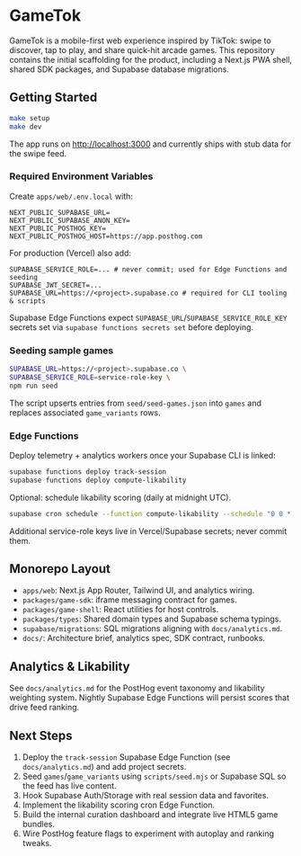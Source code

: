 # GameTok

GameTok is a mobile-first web experience inspired by TikTok: swipe to discover, tap to play, and share quick-hit arcade games. This repository contains the initial scaffolding for the product, including a Next.js PWA shell, shared SDK packages, and Supabase database migrations.

## Getting Started

```bash
make setup
make dev
```

The app runs on [http://localhost:3000](http://localhost:3000) and currently ships with stub data for the swipe feed.

### Required Environment Variables
Create `apps/web/.env.local` with:

```
NEXT_PUBLIC_SUPABASE_URL=
NEXT_PUBLIC_SUPABASE_ANON_KEY=
NEXT_PUBLIC_POSTHOG_KEY=
NEXT_PUBLIC_POSTHOG_HOST=https://app.posthog.com
```

For production (Vercel) also add:

```
SUPABASE_SERVICE_ROLE=... # never commit; used for Edge Functions and seeding
SUPABASE_JWT_SECRET=...
SUPABASE_URL=https://<project>.supabase.co # required for CLI tooling & scripts
```

Supabase Edge Functions expect `SUPABASE_URL`/`SUPABASE_SERVICE_ROLE_KEY` secrets set via `supabase functions secrets set` before deploying.

### Seeding sample games

```bash
SUPABASE_URL=https://<project>.supabase.co \
SUPABASE_SERVICE_ROLE=service-role-key \
npm run seed
```

The script upserts entries from `seed/seed-games.json` into `games` and replaces associated `game_variants` rows.

### Edge Functions

Deploy telemetry + analytics workers once your Supabase CLI is linked:

```bash
supabase functions deploy track-session
supabase functions deploy compute-likability
```

Optional: schedule likability scoring (daily at midnight UTC).

```bash
supabase cron schedule --function compute-likability --schedule "0 0 * * *"
```

Additional service-role keys live in Vercel/Supabase secrets; never commit them.

## Monorepo Layout
- `apps/web`: Next.js App Router, Tailwind UI, and analytics wiring.
- `packages/game-sdk`: iframe messaging contract for games.
- `packages/game-shell`: React utilities for host controls.
- `packages/types`: Shared domain types and Supabase schema typings.
- `supabase/migrations`: SQL migrations aligning with `docs/analytics.md`.
- `docs/`: Architecture brief, analytics spec, SDK contract, runbooks.

## Analytics & Likability
See `docs/analytics.md` for the PostHog event taxonomy and likability weighting system. Nightly Supabase Edge Functions will persist scores that drive feed ranking.

## Next Steps
1. Deploy the `track-session` Supabase Edge Function (see `docs/analytics.md`) and add project secrets.
2. Seed `games`/`game_variants` using `scripts/seed.mjs` or Supabase SQL so the feed has live content.
3. Hook Supabase Auth/Storage with real session data and favorites.
4. Implement the likability scoring cron Edge Function.
5. Build the internal curation dashboard and integrate live HTML5 game bundles.
6. Wire PostHog feature flags to experiment with autoplay and ranking tweaks.
